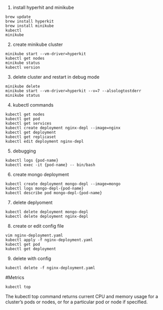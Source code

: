 1. install hyperhit and minikube
```
brew update
brew install hyperkit
brew install minikube
kubectl
minikube
```

2. create minikube cluster
```
minikube start --vm-driver=hyperkit
kubectl get nodes
minikube status
kubectl version
```

3. delete cluster and restart in debug mode
```
minikube delete
minikube start --vm-driver=hyperkit --v=7 --alsologtostderr
minikube status
```

4. kubectl commands
```
kubectl get nodes
kubectl get pod
kubectl get services
kubectl create deployment nginx-depl --image=nginx
kubectl get deployment
kubectl get replicaset
kubectl edit deployment nginx-depl
```

5. debugging
```
kubectl logs {pod-name}
kubectl exec -it {pod-name} -- bin/bash
```

6. create mongo deployment
```
kubectl create deployment mongo-depl --image=mongo
kubectl logs mongo-depl-{pod-name}
kubectl describe pod mongo-depl-{pod-name}
```

7. delete deplyoment
```
kubectl delete deployment mongo-depl
kubectl delete deployment nginx-depl
```

8. create or edit config file
```
vim nginx-deployment.yaml
kubectl apply -f nginx-deployment.yaml
kubectl get pod
kubectl get deployment
```

9. delete with config
```
kubectl delete -f nginx-deployment.yaml
```

#Metrics
```
kubectl top
```
The kubectl top command returns current CPU and memory usage for a cluster’s pods or nodes, or for a particular pod or node if specified.
